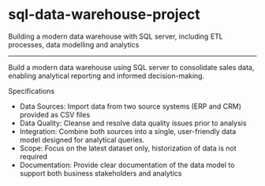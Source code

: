 # sql-data-warehouse-project
Building a modern data warehouse with SQL server, including ETL processes, data modelling and analytics

---
Build a modern data warehouse using SQL server to consolidate sales data, enabling analytical reporting and informed decision-making.

Specifications

- Data Sources: Import data from two source systems (ERP and CRM) provided as CSV files
- Data Quality: Cleanse and resolve data quality issues prior to analysis
- Integration: Combine both sources into a single, user-friendly data model designed for analytical queries.
- Scope: Focus on the latest dataset only, historization of data is not required
- Documentation: Provide clear documentation of the data model to support both business stakeholders and analytics

